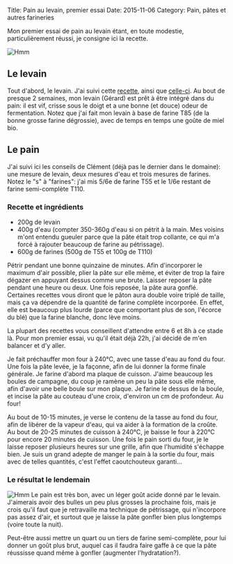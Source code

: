 Title: Pain au levain, premier essai
Date: 2015-11-06
Category: Pain, pâtes et autres farineries

Mon premier essai de pain au levain étant, en toute modestie, particulièrement réussi, je consigne ici la recette.

![Hmm](
https://balthazar-rouberol-blog.s3.nl-ams.scw.cloud/2015-11-09+22.32.01_preview.jpeg)

## Le levain

Tout d'abord, le levain. J'ai suivi cette [recette](http://www.chefnini.com/levain-naturel-maison/), ainsi que [celle-ci](http://www.marmiton.org/magazine/tendances-gourmandes_l-aventure-du-levain-naturel-maison_4.aspx). Au bout de presque 2 semaines, mon levain (Gérard) est prêt à être intégré dans du pain: il est vif, crisse sous le doigt et a une bonne (et douce) odeur de fermentation. Notez que j'ai fait mon levain à base de farine T85 (de la bonne grosse farine dégrossie), avec de temps en temps une goûte de miel bio.

## Le pain

J'ai suivi ici les conseils de Clément (déjà pas le dernier dans le domaine): une mesure de levain, deux mesures d'eau et trois mesures de farines. Notez le "s" à "farines": j'ai mis 5/6e de farine T55 et le 1/6e restant de farine semi-complète T110.

### Recette et ingrédients

- 200g de levain
- 400g d'eau (compter 350-360g d'eau si on pétrit à la main. Mes voisins m'ont entendu gueuler parce que la pâte était trop collante, ce qui m'a forcé à rajouter beaucoup de farine au pétrissage).
- 600g de farines (500g de T55 et 100g de T110)

Pétrir pendant une bonne quinzaine de minutes. Afin d'incorporer le maximum d'air possible, plier la pâte sur elle même, et éviter de trop la faire dégazer en appuyant dessus comme une brute. Laisser reposer la pâte pendant une heure ou deux. Une fois reposée, la pâte aura gonflé. Certaines recettes vous diront que le pâton aura double voire triplé de taille, mais ça va dépendre de la quantité de farine complète incorporée. En effet, elle est beaucoup plus lourde (parce que comportant plus de son, l'écorce du blé) que la farine blanche, donc lève moins.

La plupart des recettes vous conseillent d'attendre entre 6 et 8h à ce stade là. Pour mon premier essai, vu qu'il était déjà 22h, j'ai décidé de m'en balancer et d'y aller.

Je fait préchauffer mon four à 240°C, avec une tasse d'eau au fond du four. Une fois la pâte levée, je la façonne, afin de lui donner la forme finale générale. Je farine d'abord ma plaque de cuisson. J'aime beaucoup les boules de campagne, du coup je ramène un peu la pâte sous elle même, afin d'avoir une belle boule sur mon plaque. Je farine le dessus de la boule, et incise la pâte au couteau d'une croix, d'environ un cm de profondeur. Au four!

Au bout de 10-15 minutes, je verse le contenu de la tasse au fond du four, afin de libérer de la vapeur d'eau, qui va aider à la formation de la croûte. Au bout de 20-25 minutes de cuisson à 240°C, je baisse le four à 220°C pour encore 20 minutes de cuisson. Une fois le pain sorti du four, je le laisse reposer plusieurs heures sur une grille, afin que l'humidité s'échappe bien. Je suis un grand adepte de manger le pain à la sortie du four, mais avec de telles quantités, c'est l'effet caoutchouteux garanti...

### Le résultat le lendemain

![Hmm](
https://balthazar-rouberol-blog.s3.nl-ams.scw.cloud/2015-11-10+07.35.34_preview.jpeg)
Le pain est très bon, avec un léger goût acide donné par le levain. J'aimerais avoir des bulles un peu plus grosses la prochaine fois, mais je crois qu'il faut que je retravaille ma technique de pétrissage, qui n'incorpore pas assez d'air, et surtout que je laisse la pâte gonfler bien plus longtemps (voire toute la nuit).

Peut-être aussi mettre un quart ou un tiers de farine semi-complète, pour lui donner un goût plus brut, auquel cas il faudra faire gaffe à ce que la pâte réussisse quand même à gonfler (augmenter l'hydratation?).
